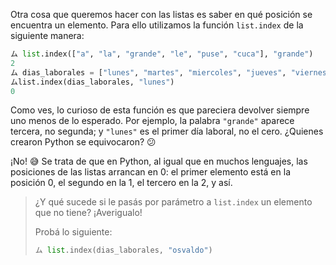 Otra cosa que queremos hacer con las listas es saber en qué posición se encuentra un elemento. Para ello utilizamos la función `list.index` de la siguiente manera:

```python
ム list.index(["a", "la", "grande", "le", "puse", "cuca"], "grande")
2
ム dias_laborales = ["lunes", "martes", "miercoles", "jueves", "viernes"]
ムlist.index(dias_laborales, "lunes")
0
```

Como ves, lo curioso de esta función es que pareciera devolver siempre uno menos de lo esperado. Por ejemplo, la palabra `"grande"` aparece tercera, no segunda; y `"lunes"` es el primer día laboral, no el cero. ¿Quienes crearon Python se equivocaron? :confused:

¡No! :sweat_smile: Se trata de que en Python, al igual que en muchos lenguajes, las posiciones de las listas arrancan en 0: el primer elemento está en la posición 0, el segundo en la 1, el tercero en la 2, y así.

> ¿Y qué sucede si le pasás por parámetro a `list.index` un elemento que no tiene? ¡Averigualo!
>
> Probá lo siguiente:
>
> ```python
> ム list.index(dias_laborales, "osvaldo")
> ```
